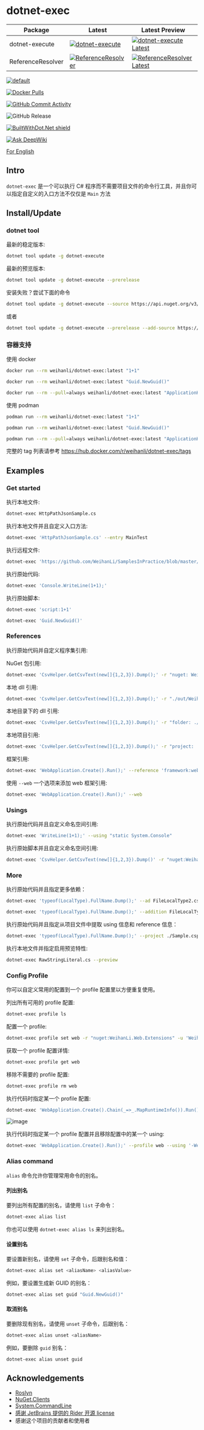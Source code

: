 # dotnet-exec

Package | Latest | Latest Preview
---- | ---- | ----
dotnet-execute | [![dotnet-execute](https://img.shields.io/nuget/v/dotnet-execute)](https://www.nuget.org/packages/dotnet-execute/) | [![dotnet-execute Latest](https://img.shields.io/nuget/vpre/dotnet-execute)](https://www.nuget.org/packages/dotnet-execute/absoluteLatest)
ReferenceResolver | [![ReferenceResolver](https://img.shields.io/nuget/v/ReferenceResolver)](https://www.nuget.org/packages/ReferenceResolver/) | [![ReferenceResolver Latest](https://img.shields.io/nuget/vpre/ReferenceResolver)](https://www.nuget.org/packages/ReferenceResolver/absoluteLatest)

[![default](https://github.com/WeihanLi/dotnet-exec/actions/workflows/dotnet.yml/badge.svg)](https://github.com/WeihanLi/dotnet-exec/actions/workflows/dotnet.yml)

[![Docker Pulls](https://img.shields.io/docker/pulls/weihanli/dotnet-exec)](https://hub.docker.com/r/weihanli/dotnet-exec)

[![GitHub Commit Activity](https://img.shields.io/github/commit-activity/m/WeihanLi/dotnet-exec)](https://github.com/WeihanLi/dotnet-exec/commits/main)

![GitHub Release](https://img.shields.io/github/v/release/WeihanLi/dotnet-exec)

[![BuiltWithDot.Net shield](https://builtwithdot.net/project/5741/dotnet-exec/badge)](https://builtwithdot.net/project/5741/dotnet-exec)

[![Ask DeepWiki](https://deepwiki.com/badge.svg)](https://deepwiki.com/WeihanLi/dotnet-exec)

[For English](./README.md)

## Intro

`dotnet-exec` 是一个可以执行 C# 程序而不需要项目文件的命令行工具，并且你可以指定自定义的入口方法不仅仅是 `Main` 方法

## Install/Update

### dotnet tool

最新的稳定版本:

```sh
dotnet tool update -g dotnet-execute
```

最新的预览版本:

```sh
dotnet tool update -g dotnet-execute --prerelease
```

安装失败？尝试下面的命令

```sh
dotnet tool update -g dotnet-execute --source https://api.nuget.org/v3/index.json
```

或者

```sh
dotnet tool update -g dotnet-execute --prerelease --add-source https://api.nuget.org/v3/index.json --ignore-failed-sources
```

### 容器支持

使用 docker

``` sh
docker run --rm weihanli/dotnet-exec:latest "1+1"
```

``` sh
docker run --rm weihanli/dotnet-exec:latest "Guid.NewGuid()"
```

``` sh
docker run --rm --pull=always weihanli/dotnet-exec:latest "ApplicationHelper.RuntimeInfo"
```

使用 podman

``` sh
podman run --rm weihanli/dotnet-exec:latest "1+1"
```

``` sh
podman run --rm weihanli/dotnet-exec:latest "Guid.NewGuid()"
```

``` sh
podman run --rm --pull=always weihanli/dotnet-exec:latest "ApplicationHelper.RuntimeInfo"
```

完整的 tag 列表请参考 <https://hub.docker.com/r/weihanli/dotnet-exec/tags>

## Examples

### Get started

执行本地文件:

``` sh
dotnet-exec HttpPathJsonSample.cs
```

执行本地文件并且自定义入口方法:

``` sh
dotnet-exec 'HttpPathJsonSample.cs' --entry MainTest
```

执行远程文件:

``` sh
dotnet-exec 'https://github.com/WeihanLi/SamplesInPractice/blob/master/net7Sample/Net7Sample/ArgumentExceptionSample.cs'
```

执行原始代码:

``` sh
dotnet-exec 'Console.WriteLine(1+1);'
```

执行原始脚本:

```sh
dotnet-exec 'script:1+1'
```

``` sh
dotnet-exec 'Guid.NewGuid()'
```

### References

执行原始代码并自定义程序集引用:

NuGet 包引用:

``` sh
dotnet-exec 'CsvHelper.GetCsvText(new[]{1,2,3}).Dump();' -r "nuget: WeihanLi.Npoi,3.0.0" -u "WeihanLi.Npoi"
```

本地 dll 引用:

``` sh
dotnet-exec 'CsvHelper.GetCsvText(new[]{1,2,3}).Dump();' -r "./out/WeihanLi.Npoi.dll" -u "WeihanLi.Npoi"
```

本地目录下的 dll 引用:

``` sh
dotnet-exec 'CsvHelper.GetCsvText(new[]{1,2,3}).Dump();' -r "folder: ./out" -u "WeihanLi.Npoi"
```

本地项目引用:

``` sh
dotnet-exec 'CsvHelper.GetCsvText(new[]{1,2,3}).Dump();' -r "project: ./WeihanLi.Npoi.csproj" -u "WeihanLi.Npoi"
```

框架引用:

``` sh
dotnet-exec 'WebApplication.Create().Run();' --reference 'framework:web'
```

使用 `--web` 一个选项来添加 web 框架引用:

``` sh
dotnet-exec 'WebApplication.Create().Run();' --web
```

### Usings

执行原始代码并且自定义命名空间引用:

``` sh
dotnet-exec 'WriteLine(1+1);' --using "static System.Console"
```

执行原始脚本并且自定义命名空间引用:

``` sh
dotnet-exec 'CsvHelper.GetCsvText(new[]{1,2,3}).Dump()' -r "nuget:WeihanLi.Npoi,3.0.0" -u WeihanLi.Npoi
```

### More

执行原始代码并且指定更多依赖：

``` sh
dotnet-exec 'typeof(LocalType).FullName.Dump();' --ad FileLocalType2.cs
```

``` sh
dotnet-exec 'typeof(LocalType).FullName.Dump();' --addition FileLocalType2.cs
```

执行原始代码并且指定从项目文件中提取 using 信息和 reference 信息：

``` sh
dotnet-exec 'typeof(LocalType).FullName.Dump();' --project ./Sample.csproj
```

执行本地文件并指定启用预览特性:

``` sh
dotnet-exec RawStringLiteral.cs --preview
```

### Config Profile

你可以自定义常用的配置到一个 profile 配置里以方便重复使用。

列出所有可用的 profile 配置:

``` sh
dotnet-exec profile ls
```

配置一个 profile:

``` sh
dotnet-exec profile set web -r "nuget:WeihanLi.Web.Extensions" -u 'WeihanLi.Web.Extensions' --web --wide false
```

获取一个 profile 配置详情:

``` sh
dotnet-exec profile get web
```

移除不需要的 profile 配置:

``` sh
dotnet-exec profile rm web
```

执行代码时指定某一个 profile 配置:

``` sh
dotnet-exec 'WebApplication.Create().Chain(_=>_.MapRuntimeInfo()).Run();' --profile web --using 'WeihanLi.Extensions'
```

![image](https://user-images.githubusercontent.com/7604648/205428791-48f0863b-ca9a-4a55-93cd-bb5514845c5d.png)

执行代码时指定某一个 profile 配置并且移除配置中的某一个 using:

``` sh
dotnet-exec 'WebApplication.Create().Run();' --profile web --using '-WeihanLi.Extensions'
```

### Alias command

`alias` 命令允许你管理常用命令的别名。

#### 列出别名

要列出所有配置的别名，请使用 `list` 子命令：

```sh
dotnet-exec alias list
```

你也可以使用 `dotnet-exec alias ls` 来列出别名。

#### 设置别名

要设置新别名，请使用 `set` 子命令，后跟别名和值：

```sh
dotnet-exec alias set <aliasName> <aliasValue>
```

例如，要设置生成新 GUID 的别名：

```sh
dotnet-exec alias set guid "Guid.NewGuid()"
```

#### 取消别名

要删除现有别名，请使用 `unset` 子命令，后跟别名：

```sh
dotnet-exec alias unset <aliasName>
```

例如，要删除 `guid` 别名：

```sh
dotnet-exec alias unset guid
```

## Acknowledgements

- [Roslyn](https://github.com/dotnet/roslyn)
- [NuGet.Clients](https://github.com/NuGet/NuGet.Client)
- [System.CommandLine](https://github.com/dotnet/command-line-api)
- [感谢 JetBrains 提供的 Rider 开源 license](https://jb.gg/OpenSource?from=dotnet-exec)
- 感谢这个项目的贡献者和使用者
